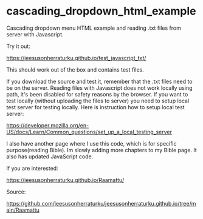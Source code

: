 # cascading_dropdown_html_example
Cascading dropdown menu HTML example and reading .txt files from server with Javascript. 

Try it out:

https://jeesusonherraturku.github.io/test_javascript_txt/

This should work out of the box and contains test files. 


If you download the source and test it, remember that the .txt files need to be on the server. 
Reading files with Javascript does not work locally using path, it's been disabled for safety reasons by the browser. 
If you want to test locally (without uploading the files to server) you need to setup local test server for testing locally.
Here is instruction how to setup local test server:

https://developer.mozilla.org/en-US/docs/Learn/Common_questions/set_up_a_local_testing_server



I also have another page where I use this code, which is for specific purpose(reading Bible). Im slowly adding more chapters to my Bible page.
It also has updated JavaScript code.

If you are interested:

https://jeesusonherraturku.github.io/Raamattu/

Source:

https://github.com/jeesusonherraturku/jeesusonherraturku.github.io/tree/main/Raamattu
